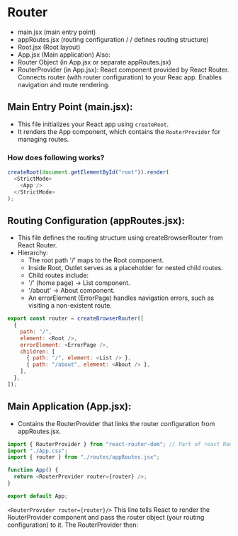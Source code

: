 # Router

- main.jsx (main entry point)
- appRoutes.jsx (routing configuration / / defines routing structure)
- Root.jsx (Root layout)
- App.jsx (Main application)
  Also:
- Router Object (in App.jsx or separate appRoutes.jsx)
- RouterProvider (in App.jsx): React component provided by React Router. Connects router (with router configuration) to your Reac app. Enables navigation and route rendering.

## Main Entry Point (main.jsx):

- This file initializes your React app using `createRoot`.
- It renders the App component, which contains the `RouterProvider` for managing routes.

### How does following works?

```js
createRoot(document.getElementById("root")).render(
  <StrictMode>
    <App />
  </StrictMode>
);
```

## Routing Configuration (appRoutes.jsx):

- This file defines the routing structure using createBrowserRouter from React Router.
- Hierarchy:
  - The root path '/' maps to the Root component.
  - Inside Root, Outlet serves as a placeholder for nested child routes.
  - Child routes include:
  - '/' (home page) → List component.
  - '/about' → About component.
  - An errorElement (ErrorPage) handles navigation errors, such as visiting a non-existent route.

```js
export const router = createBrowserRouter([
  {
    path: "/",
    element: <Root />,
    errorElement: <ErrorPage />,
    children: [
      { path: "/", element: <List /> },
      { path: "/about", element: <About /> },
    ],
  },
]);
```

## Main Application (App.jsx):

- Contains the RouterProvider that links the router configuration from appRoutes.jsx.

```js
import { RouterProvider } from "react-router-dom"; // Part of react Router Library
import "./App.css";
import { router } from "./routes/appRoutes.jsx";

function App() {
  return <RouterProvider router={router} />;
}

export default App;
```

`<RouterProvider router={router}/>`
This line tells React to render the RouterProvider component and pass the router object (your routing configuration) to it. The RouterProvider then:
